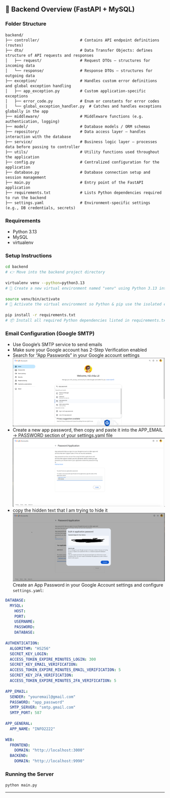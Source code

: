 ## 🐍 Backend Overview (FastAPI + MySQL)

### Folder Structure

```
backend/
├── controller/                  # Contains API endpoint definitions (routes)
├── dto/                         # Data Transfer Objects: defines structure of API requests and responses
│   ├── request/                 # Request DTOs – structures for incoming data
│   └── response/                # Response DTOs – structures for outgoing data
├── exception/                   # Handles custom error definitions and global exception handling
│   ├── app_exception.py         # Custom application-specific exceptions
│   ├── error_code.py            # Enum or constants for error codes
│   └── global_exception_handler.py  # Catches and handles exceptions globally in the app
├── middleware/                  # Middleware functions (e.g. authentication, logging)
├── model/                       # Database models / ORM schemas
├── repository/                  # Data access layer – handles interaction with the database
├── service/                     # Business logic layer – processes data before passing to controller
├── utils/                       # Utility functions used throughout the application
├── config.py                    # Centralized configuration for the application
├── database.py                  # Database connection setup and session management
├── main.py                      # Entry point of the FastAPI application
├── requirements.txt             # Lists Python dependencies required to run the backend
├── settings.yaml                # Environment-specific settings (e.g., DB credentials, secrets)
```

### Requirements

- Python 3.13
- MySQL
- virtualenv

### Setup Instructions

```bash
cd backend
# 👉 Move into the backend project directory

virtualenv venv --python=python3.13
# 🐍 Create a new virtual environment named "venv" using Python 3.13 interpreter

source venv/bin/activate
# 🔄 Activate the virtual environment so Python & pip use the isolated environment

pip install -r requirements.txt
# 📦 Install all required Python dependencies listed in requirements.txt
```

### Email Configuration (Google SMTP)
- Use Google’s SMTP service to send emails
- Make sure your Google account has 2-Step Verification enabled
- Search for “App Passwords” in your Google account settings
  ![Alt text](/backend/images/app_password.png)
- Create a new app password, then copy and paste it into the APP_EMAIL -> PASSWORD section of your settings.yaml file
  ![Alt text](/backend/images/create_new_app.png)
- copy the hidden text that I am trying to hide it
  ![Alt text](/backend/images/password.png)
  Create an App Password in your Google Account settings and configure `settings.yaml`:

```yaml
DATABASE:
  MYSQL:
    HOST: 
    PORT: 
    USERNAME: 
    PASSWORD: 
    DATABASE: 

AUTHENTICATION:
  ALGORITHM: "HS256"
  SECRET_KEY_LOGIN: 
  ACCESS_TOKEN_EXPIRE_MINUTES_LOGIN: 300
  SECRET_KEY_EMAIL_VERIFICATION: 
  ACCESS_TOKEN_EXPIRE_MINUTES_EMAIL_VERIFICATION: 5
  SECRET_KEY_2FA_VERIFICATION: 
  ACCESS_TOKEN_EXPIRE_MINUTES_2FA_VERIFICATION: 5

APP_EMAIL:
  SENDER: "youremail@gmail.com"
  PASSWORD: "app_password"
  SMTP_SERVER: "smtp.gmail.com"
  SMTP_PORT: 587
 
APP_GENERAL:
  APP_NAME: "INFO2222"

WEB:
  FRONTEND:
    DOMAIN: "http://localhost:3000"
  BACKEND:
    DOMAIN: "http://localhost:9990"
```

### Running the Server

```bash
python main.py
```

---

